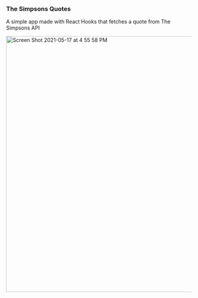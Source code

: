 ### The Simpsons Quotes
A simple app made with React Hooks that fetches a quote from The Simpsons API

<img width="694" alt="Screen Shot 2021-05-17 at 4 55 58 PM" src="https://user-images.githubusercontent.com/71411431/118570326-c8cb1e00-b730-11eb-9bb6-b49da0b8579d.png">
